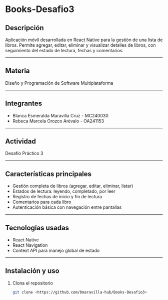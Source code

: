 # Books-Desafio3

## Descripción
Aplicación móvil desarrollada en React Native para la gestión de una lista de libros. Permite agregar, editar, eliminar y visualizar detalles de libros, con seguimiento del estado de lectura, fechas y comentarios.

---

## Materia
Diseño y Programación de Software Multiplataforma

---

## Integrantes
- Blanca Esmeralda Maravilla Cruz - MC240030  
- Rebeca Marcela Orozco Arévalo - OA241153

---

## Actividad
Desafío Práctico 3

---

## Características principales
- Gestión completa de libros (agregar, editar, eliminar, listar)
- Estados de lectura: leyendo, completado, por leer
- Registro de fechas de inicio y fin de lectura
- Comentarios para cada libro
- Autenticación básica con navegación entre pantallas

---

## Tecnologías usadas
- React Native
- React Navigation
- Context API para manejo global de estado

---

## Instalación y uso

1. Clona el repositorio  
   ```bash
   git clone <https://github.com/bmaravilla-hub/Books-Desafio3>
